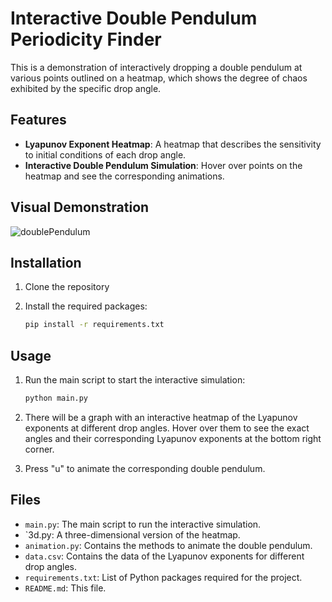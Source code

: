 
# Interactive Double Pendulum Periodicity Finder
This is a demonstration of interactively dropping a double pendulum at various points outlined on a heatmap, which shows the degree of chaos exhibited by the specific drop angle.

## Features
- **Lyapunov Exponent Heatmap**: A heatmap that describes the sensitivity to initial conditions of each drop angle.
- **Interactive Double Pendulum Simulation**: Hover over points on the heatmap and see the corresponding animations.

## Visual Demonstration
![doublePendulum](https://github.com/joeeliang/DoublePendulum/assets/103452146/83db917b-a8da-4d67-b7ab-7e8cfca05e4b)

## Installation
1. Clone the repository

2. Install the required packages:
    ```bash
    pip install -r requirements.txt
    ```
## Usage
1. Run the main script to start the interactive simulation:
    ```bash
    python main.py
    ```

2. There will be a graph with an interactive heatmap of the Lyapunov exponents at different drop angles. Hover over them to see the exact angles and their corresponding Lyapunov exponents at the bottom right corner.

3. Press "u" to animate the corresponding double pendulum.

## Files
- `main.py`: The main script to run the interactive simulation.
- `3d.py: A three-dimensional version of the heatmap.
- `animation.py`: Contains the methods to animate the double pendulum.
- `data.csv`: Contains the data of the Lyapunov exponents for different drop angles.
- `requirements.txt`: List of Python packages required for the project.
- `README.md`: This file.
